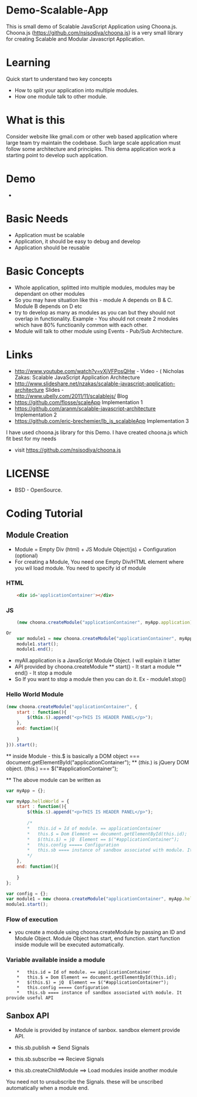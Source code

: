 Demo-Scalable-App
=================

This is small demo of Scalable JavaScript Application using Choona.js.
Choona.js (https://github.com/nsisodiya/choona.js) is a very small library for creating Scalable and Modular Javascript Application. 

Learning
=========
Quick start to understand two key concepts

* How to split your application into multiple modules.
* How one module talk to other module.
 
What is this
============

Consider website like gmail.com or other web based application where large team try
maintain the codebase. Such large scale application must follow some architecture and 
principles. This dema application work a starting point to develop such application.

Demo
=======
* 


Basic Needs
============

* Application must be scalable
* Application, it should be easy to debug and develop
* Application should be reusable


Basic Concepts
==============

* Whole application, splitted into multiple modules, modules may be dependant on other modules
* So you may have situation like this - module A depends on B & C. Module B depends on D etc
* try to develop as many as modules as you can but they should not overlap in functionality. Example - You should not create 2 modules which have 80% functioanily common with each other.
* Module will talk to other module using Events - Pub/Sub Architecture.

Links
===============
* http://www.youtube.com/watch?v=vXjVFPosQHw - Video - ( Nicholas Zakas: Scalable JavaScript Application Architecture
* http://www.slideshare.net/nzakas/scalable-javascript-application-architecture Slides - 
* http://www.ubelly.com/2011/11/scalablejs/ Blog
* https://github.com/flosse/scaleApp Implementation 1
* https://github.com/aranm/scalable-javascript-architecture Implementation 2
* https://github.com/eric-brechemier/lb_js_scalableApp Implementation 3

I have used choona.js library for this Demo. I have created choona.js which fit best for my needs
* visit https://github.com/nsisodiya/choona.js


LICENSE
===========
* BSD - OpenSource.

Coding Tutorial
=============
## Module Creation
* Module = Empty Div (html) + JS Module Object(js) + Configuration (optional)
* For creating a Module, You need one Empty Div/HTML element where you wil load module. You need to specify id of module


### HTML
```html
	<div id='applicationContainer'></div>
```
### JS

```javascript
	(new choona.createModule("applicationContainer", myApp.application)).start();

Or
	var module1 = new choona.createModule("applicationContainer", myApp.application);
	module1.start();
	module1.end();
```
* myAll.application is a JavaScript Module Object. I will explain it latter
* API provided by choona.createModule
** start() - It  start a module
** end() - It stop a module
* So If you want to stop a module then you can do it.  Ex -  module1.stop()

### Hello World Module

```javascript
(new choona.createModule("applicationContainer", {
	start : function(){
		$(this.$).append("<p>THIS IS HEADER PANEL</p>");
	},
	end: function(){
	
	}
})).start();
```	
** inside Module - this.$ is basically a DOM object === document.getElementById("applicationContainer");
** $(this.$) is jQuery DOM object. $(this.$) === $("#applicationContainer");

** The above module can be written as 

```javascript
var myApp = {};

var myApp.helloWorld = {
	start : function(){
		$(this.$).append("<p>THIS IS HEADER PANEL</p>");
		
		/*
		*	this.id = Id of module. == applicationContainer
		*	this.$ = Dom Element == document.getElementById(this.id);
		*	$(this.$) = jQ  Element == $("#applicationContainer");
		*	this.config ===== Configuration 
		*	this.sb ==== instance of sandbox associated with module. It provide useful API
		*/
	},
	end: function(){
	
	}
};

var config = {};
var module1 = new choona.createModule("applicationContainer", myApp.helloWorld, config);
module1.start();
```

### Flow of execution
* you create a module using choona.createModule by passing an ID and Module Object. Module Object has start, end function. start function inside module will be executed automatically.

### Variable available inside a module
		*	this.id = Id of module. == applicationContainer
		*	this.$ = Dom Element == document.getElementById(this.id);
		*	$(this.$) = jQ  Element == $("#applicationContainer");
		*	this.config ===== Configuration 
		*	this.sb ==== instance of sandbox associated with module. It provide useful API

## Sanbox API
* Module is provided by instance of sanbox. sandbox element provide API.

* this.sb.publish  => Send Signals
* this.sb.subscribe  ==> Recieve Signals
* this.sb.createChildModule  ==> Load modules inside another module

You need not to unsubscribe the Signals. these will be unscribed automatically when a module end.

